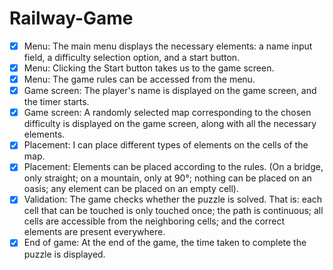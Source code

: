 # Railway-Game


- [X] Menu: The main menu displays the necessary elements: a name input field, a difficulty selection option, and a start button.
- [X] Menu: Clicking the Start button takes us to the game screen.
- [X] Menu: The game rules can be accessed from the menu.
- [X] Game screen: The player's name is displayed on the game screen, and the timer starts.
- [X] Game screen: A randomly selected map corresponding to the chosen difficulty is displayed on the game screen, along with all the necessary elements.
- [X] Placement: I can place different types of elements on the cells of the map.
- [X] Placement: Elements can be placed according to the rules. (On a bridge, only straight; on a mountain, only at 90°; nothing can be placed on an oasis; any element can be placed on an empty cell).
- [X] Validation: The game checks whether the puzzle is solved. That is: each cell that can be touched is only touched once; the path is continuous; all cells are accessible from the neighboring cells; and the correct elements are present everywhere.
- [X] End of game: At the end of the game, the time taken to complete the puzzle is displayed.
